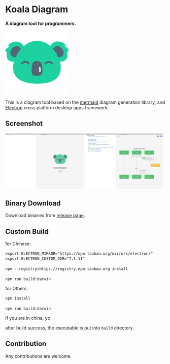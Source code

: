 # Koala Diagram

**A diagram tool for programmers.**

![](./docs/koala.png)

This is a diagram tool based on the [mermaid](https://github.com/mermaid-js/mermaid) diagram generation library, and [Electron](https://www.electronjs.org/) cross platform desktop apps framework.

## Screenshot

<img src="./docs/screenshot.png" alt="Blank Window" width="49%" />
<img src="./docs/screenshot-1.png" alt="Blank Window" width="49%" />

## Binary Download

Download binaries from [release page](https://github.com/xyeric/koala-diagram/releases).

## Custom Build

for Chinese:
```shell
export ELECTRON_MIRROR="https://npm.taobao.org/mirrors/electron/"
export ELECTRON_CUSTOM_DIR="7.1.11"

npm --registry=https://registry.npm.taobao.org install

npm run build:darwin
```

for Others:
```shell
npm install

npm run build:darwin
```

if you are in china, yo

after build success, the executable is put into `build` directory.

## Contribution

Any contributions are welcome.
